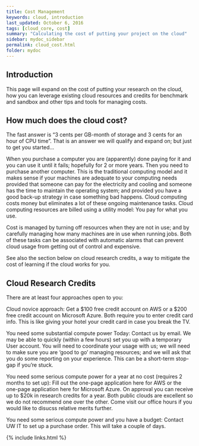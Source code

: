 ```yaml
---
title: Cost Management
keywords: cloud, introduction
last_updated: October 6, 2016
tags: [cloud_core, cost]
summary: "Calculating the cost of putting your project on the cloud"
sidebar: mydoc_sidebar
permalink: cloud_cost.html
folder: mydoc
---
```


## Introduction
This page will expand on the cost of putting your research on the cloud, how you can leverage existing cloud resources and credits for benchmark and sandbox and other tips and tools for managing costs. 
 
## How much does the cloud cost?
The fast answer is “3 cents per GB-month of storage and 3 cents for an hour of CPU time”. That is an answer we will qualify and expand on; but just to get you started…

When you purchase a computer you are (apparently) done paying for it and you can use it until it fails; hopefully for 2 or more years. Then you need to purchase another computer. This is the traditional computing model and it makes sense if your machines are adequate to your computing needs provided that someone can pay for the electricity and cooling and someone has the time to maintain the operating system; and provided you have a good back-up strategy in case something bad happens. Cloud computing costs money but eliminates a lot of these ongoing maintenance tasks. Cloud computing resources are billed using a utility model: You pay for what you use.

Cost is managed by turning off resources when they are not in use; and by carefully managing how many machines are in use when running jobs. Both of these tasks can be associated with automatic alarms that can prevent cloud usage from getting out of control and expensive.

See also the section below on cloud research credits, a way to mitigate the cost of learning if the cloud works for you.

## Cloud Research Credits
There are at least four approaches open to you:

Cloud novice approach: Get a $100 free credit account on AWS or a $200 free credit account on Microsoft Azure. Both require you to enter credit card info. This is like giving your hotel your credit card in case you break the TV.

You need some substantial compute power Today: Contact us by email. We may be able to quickly (within a few hours) set you up with a temporary User account. You will need to coordinate your usage with us; we will need to make sure you are ‘good to go’ managing resources; and we will ask that you do some reporting on your experience. This can be a short-term stop-gap if you’re stuck. 

You need some serious compute power for a year at no cost (requires 2 months to set up): Fill out the one-page application here for AWS or the one-page application here for Microsoft Azure. On approval you can receive up to $20k in research credits for a year. Both public clouds are excellent so we do not recommend one over the other. Come visit our office hours if you would like to disucss relative merits further.

You need some serious compute power and you have a budget: Contact UW IT to set up a purchase order. This will take a couple of days.


{% include links.html %}
